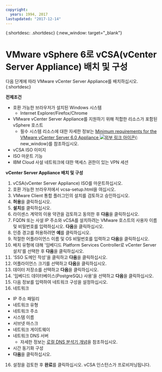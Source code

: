 ```yaml
---
copyright:
  years: 1994, 2017
lastupdated: "2017-12-14"
---
```


{:shortdesc: .shortdesc}
{:new_window: target="_blank"}

# VMware vSphere 6로 vCSA(vCenter Server Appliance) 배치 및 구성  

다음 단계에 따라 VMware vCenter Server Appliance를 배치하십시오.
{:shortdesc}

**전제조건**
* 호환 가능한 브라우저가 설치된 Windows 시스템
  * Internet Explorer/Firefox/Chrome
* VMware vCenter Server Appliance를 지원하기 위해 적합한 리소스가 포함된 vSphere 호스트
  * 필수 시스템 리소스에 대한 자세한 정보는 [Minimum requirements for the VMware vCenter Server 6.0 Appliance ![외부 링크 아이콘](../../icons/launch-glyph.svg "외부 링크 아이콘")](https://kb.vmware.com/s/article/2106572){: new_window}를 참조하십시오.
* vCSA ISO 이미지
  <!--* In the vmware section of IBM Cloud Download Services site or vmware.com: http://downloads.service.softlayer.com/vmware/VMware-VCSA-all-6.*.iso-->
* ISO 마운트 기능
* IBM Cloud 사설 네트워크에 대한 액세스 권한이 있는 VPN 세션

**vCenter Server Appliance 배치 및 구성**

1. vCSA(vCenter Server Appliance) ISO를 마운트하십시오.
2. 호환 가능한 브라우저에서 vcsa-setup.html을 여십시오.
3. VMware Client 통합 플러그인의 설치를 검토하고 승인하십시오.
4. **허용**을 클릭하십시오.
5. **설치**를 클릭하십시오.
6. 라이센스 계약의 이용 약관을 검토하고 동의한 후 **다음**을 클릭하십시오.
7. FQDN 또는 사설 IP 주소와 vCSA를 설치하려는 VMware 호스트의 사용자 이름 및 비밀번호를 입력하십시오. **다음**을 클릭하십시오.
8. 인증 경고를 허용하려면 **예**를 클릭하십시오.
9. 적절한 어플라이언스 이름 및 OS 비밀번호를 입력하고 **다음**을 클릭하십시오.
10. 배치 유형에 대해 '임베디드 Platform Services Controller로 vCenter Server 설치'를 선택한 후 **다음**을 클릭하십시오.
11. 'SSO 도메인 작성'을 클릭하고 **다음**을 클릭하십시오. <!-- if "create a new" is in the UI, it needs to be changed to "Create an SSO..."-->
12. 어플라이언스 크기를 선택하고 **다음**을 클릭하십시오.
13. 데이터 저장소를 선택하고 **다음**을 클릭하십시오.
14. '임베디드 데이터베이스(PostgreSQL) 사용'을 선택하고 **다음**을 클릭하십시오.
15. 다음 정보를 입력하여 네트워크 구성을 설정하십시오.
  1. 네트워크
  * IP 주소 패밀리
  * 네트워크 유형
  * 네트워크 주소
  * 시스템 이름
  * 서브넷 마스크
  * 네트워크 게이트웨이
  * 네트워크 DNS 서버
      * 자세한 정보는 [로컬 DNS 분석기 개념](/docs/infrastructure/dns/dns-faq.html#what-are-the-local-dns-resolvers-)을 참조하십시오.
  * 시간 동기화 구성
  * **다음**을 클릭하십시오.
16. 설정을 검토한 후 **완료**를 클릭하십시오. vCSA 인스턴스가 프로비저닝됩니다. 

